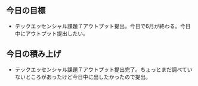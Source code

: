 ## 今日の目標
- テックエッセンシャル課題７アウトプット提出。今日で6月が終わる。今日中にアウトプット提出したい。

## 今日の積み上げ
- テックエッセンシャル課題７アウトプット提出完了。ちょっとまだ調べていないところがあったけど今日中に出したかったので提出。
